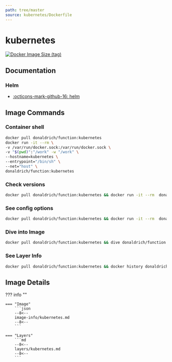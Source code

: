 ```yaml
---
path: tree/master
source: kubernetes/Dockerfile
---
```


# kubernetes

[![Docker Image Size (tag)](https://img.shields.io/docker/image-size/donaldrich/function/kubernetes?color=blue&label=donaldrich/function:kubernetes&logo=docker&style=flat-square)](https://hub.docker.com/r/donaldrich/function/kubernetes)

## Documentation

### Helm

- [:octicons-mark-github-16: helm](https://github.com/helm)

## Image Commands

### Container shell

```sh
docker pull donaldrich/function:kubernetes
docker run -it --rm \
-v /var/run/docker.sock:/var/run/docker.sock \
-v "$(pwd)":"/work" -w "/work" \
--hostname=kubernetes \
--entrypoint="/bin/sh" \
--net="host" \
donaldrich/function:kubernetes
```

### Check versions

```sh
docker pull donaldrich/function:kubernetes && docker run -it --rm  donaldrich/function:kubernetes validate
```

### See config options

```sh
docker pull donaldrich/function:kubernetes && docker run -it --rm  donaldrich/function:kubernetes help
```

### Dive into Image

```sh
docker pull donaldrich/function:kubernetes && dive donaldrich/function:kubernetes
```

### See Layer Info

```sh
docker pull donaldrich/function:kubernetes && docker history donaldrich/function:kubernetes
```

## Image Details

??? info ""

    === "Image"
        ```json
        --8<--
        image-info/kubernetes.md
        --8<--
        ```

    === "Layers"
        ```md
        --8<--
        layers/kubernetes.md
        --8<--
        ```
